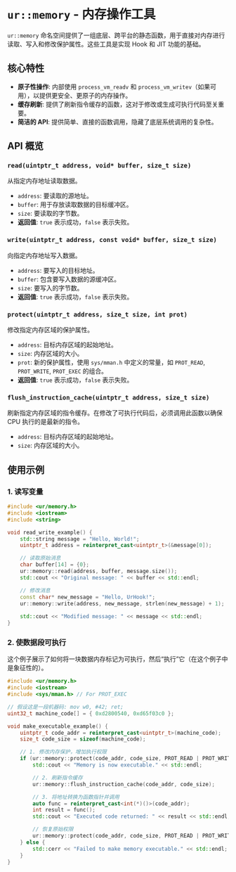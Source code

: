 # `ur::memory` - 内存操作工具

`ur::memory` 命名空间提供了一组底层、跨平台的静态函数，用于直接对内存进行读取、写入和修改保护属性。这些工具是实现 Hook 和 JIT 功能的基础。

## 核心特性

- **原子性操作**: 内部使用 `process_vm_readv` 和 `process_vm_writev`（如果可用），以提供更安全、更原子的内存操作。
- **缓存刷新**: 提供了刷新指令缓存的函数，这对于修改或生成可执行代码至关重要。
- **简洁的 API**: 提供简单、直接的函数调用，隐藏了底层系统调用的复杂性。

## API 概览

### `read(uintptr_t address, void* buffer, size_t size)`

从指定内存地址读取数据。

- `address`: 要读取的源地址。
- `buffer`: 用于存放读取数据的目标缓冲区。
- `size`: 要读取的字节数。
- **返回值**: `true` 表示成功，`false` 表示失败。

### `write(uintptr_t address, const void* buffer, size_t size)`

向指定内存地址写入数据。

- `address`: 要写入的目标地址。
- `buffer`: 包含要写入数据的源缓冲区。
- `size`: 要写入的字节数。
- **返回值**: `true` 表示成功，`false` 表示失败。

### `protect(uintptr_t address, size_t size, int prot)`

修改指定内存区域的保护属性。

- `address`: 目标内存区域的起始地址。
- `size`: 内存区域的大小。
- `prot`: 新的保护属性，使用 `sys/mman.h` 中定义的常量，如 `PROT_READ`, `PROT_WRITE`, `PROT_EXEC` 的组合。
- **返回值**: `true` 表示成功，`false` 表示失败。

### `flush_instruction_cache(uintptr_t address, size_t size)`

刷新指定内存区域的指令缓存。在修改了可执行代码后，必须调用此函数以确保 CPU 执行的是最新的指令。

- `address`: 目标内存区域的起始地址。
- `size`: 内存区域的大小。

## 使用示例

### 1. 读写变量

```cpp
#include <ur/memory.h>
#include <iostream>
#include <string>

void read_write_example() {
    std::string message = "Hello, World!";
    uintptr_t address = reinterpret_cast<uintptr_t>(&message[0]);

    // 读取原始消息
    char buffer[14] = {0};
    ur::memory::read(address, buffer, message.size());
    std::cout << "Original message: " << buffer << std::endl;

    // 修改消息
    const char* new_message = "Hello, UrHook!";
    ur::memory::write(address, new_message, strlen(new_message) + 1);
    
    std::cout << "Modified message: " << message << std::endl;
}
```

### 2. 使数据段可执行

这个例子展示了如何将一块数据内存标记为可执行，然后“执行”它（在这个例子中是象征性的）。

```cpp
#include <ur/memory.h>
#include <iostream>
#include <sys/mman.h> // For PROT_EXEC

// 假设这是一段机器码: mov w0, #42; ret;
uint32_t machine_code[] = { 0xd2800540, 0xd65f03c0 };

void make_executable_example() {
    uintptr_t code_addr = reinterpret_cast<uintptr_t>(machine_code);
    size_t code_size = sizeof(machine_code);

    // 1. 修改内存保护，增加执行权限
    if (ur::memory::protect(code_addr, code_size, PROT_READ | PROT_WRITE | PROT_EXEC)) {
        std::cout << "Memory is now executable." << std::endl;

        // 2. 刷新指令缓存
        ur::memory::flush_instruction_cache(code_addr, code_size);

        // 3. 将地址转换为函数指针并调用
        auto func = reinterpret_cast<int(*)()>(code_addr);
        int result = func();
        std::cout << "Executed code returned: " << result << std::endl; // 预期: 42

        // 恢复原始权限
        ur::memory::protect(code_addr, code_size, PROT_READ | PROT_WRITE);
    } else {
        std::cerr << "Failed to make memory executable." << std::endl;
    }
}
```

